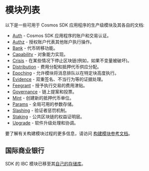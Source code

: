 # 模块列表

以下是一些可用于 Cosmos SDK 应用程序的生产级模块及其各自的文档:

- [Auth](auth/) - Cosmos SDK 应用程序的账户和交易认证。
- [Authz](authz/) - 授权账户代表其他账户执行操作。
- [Bank](bank/) - 代币转移功能。
- [Capability](capability/) - 对象能力实现。
- [Crisis](crisis/) - 在某些情况下停止区块链(例如，如果不变量被破坏)。
- [Distribution](distribution/) - 费用分配和抵押代币供应分配。
- [Epoching](epoching/) - 允许模块将消息排队以在特定块高度执行。
- [Evidence](evidence/) - 双重签名、不当行为等的证据处理。
- [Feegrant](feegrant/) - 授予执行交易的费用津贴。
- [Governance](gov/) - 链上提案和投票。
- [Mint](mint/) - 创建新的抵押代币单位。
- [Params](params/) - 全局可用的参数存储。
- [Slashing](slashing/) - 验证者惩罚机制。
- [Staking](staking/) - 公共区块链的权益证明层。
- [Upgrade](upgrade/) - 软件升级处理和协调。

要了解有关构建模块过程的更多信息，请访问 [构建模块参考文档](/building-modules/intro.html)。

## 国际商业银行

SDK 的 IBC 模块已移至其[自己的存储库](https://github.com/cosmos/ibc-go)。 